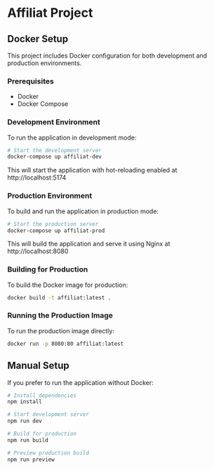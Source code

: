 # Affiliat Project

## Docker Setup

This project includes Docker configuration for both development and production environments.

### Prerequisites

- Docker
- Docker Compose

### Development Environment

To run the application in development mode:

```bash
# Start the development server
docker-compose up affiliat-dev
```

This will start the application with hot-reloading enabled at http://localhost:5174

### Production Environment

To build and run the application in production mode:

```bash
# Start the production server
docker-compose up affiliat-prod
```

This will build the application and serve it using Nginx at http://localhost:8080

### Building for Production

To build the Docker image for production:

```bash
docker build -t affiliat:latest .
```

### Running the Production Image

To run the production image directly:

```bash
docker run -p 8080:80 affiliat:latest
```

## Manual Setup

If you prefer to run the application without Docker:

```bash
# Install dependencies
npm install

# Start development server
npm run dev

# Build for production
npm run build

# Preview production build
npm run preview
```

